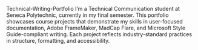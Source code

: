 Technical-Writing-Portfolio
I’m a Technical Communication student at Seneca Polytechnic, currently in my final semester. This portfolio showcases course projects that demonstrate my skills in user-focused documentation, Adobe FrameMaker, MadCap Flare, and Microsoft Style Guide-compliant writing. Each project reflects industry-standard practices in structure, formatting, and accessibility.

